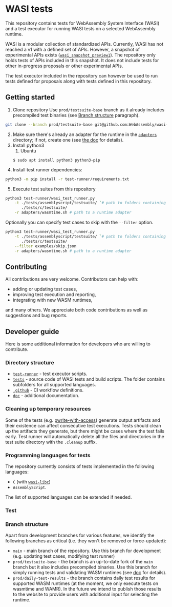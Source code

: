 # WASI tests

This repository contains tests for WebAssembly System Interface (WASI) and a test executor for running WASI tests on a selected WebAssembly runtime.

WASI is a modular collection of standardized APIs. Currently, WASI has not reached a v1 with a defined set of APIs.
However, a snapshot of experimental APIs exists ([`wasi_snapshot_preview1`](https://github.com/WebAssembly/WASI/blob/main/phases/snapshot/docs.md)).
The repository only holds tests of APIs included in this snapshot. It does not include tests for other in-progress proposals or other experimental APIs.

The test executor included in the repository can however be used to run tests defined for proposals along with tests defined in this repository.

## Getting started

1. Clone repository
   Use `prod/testsuite-base` branch as it already includes precompiled test binaries (see [Branch structure](#branch-structure) paragraph).

```bash
git clone --branch prod/testsuite-base git@github.com:WebAssembly/wasi-testsuite.git
```

2. Make sure there's already an adapter for the runtime in the [`adapters`](adapters) directory; if not, create one (see [the doc](doc/adapters.md) for details).
3. Install python3
   1. Ubuntu
   ```
   $ sudo apt install python3 python3-pip
   ```
4. Install test runner dependencies:

```bash
python3 -m pip install -r test-runner/requirements.txt
```

5. Execute test suites from this repository

```bash
python3 test-runner/wasi_test_runner.py                                                  \
    -t ./tests/assemblyscript/testsuite/ `# path to folders containing .wasm test files` \
       ./tests/c/testsuite/                                                              \
    -r adapters/wasmtime.sh # path to a runtime adapter
```

Optionally you can specify test cases to skip with the `--filter` option.

```bash
python3 test-runner/wasi_test_runner.py                                                  \
    -t ./tests/assemblyscript/testsuite/ `# path to folders containing .wasm test files` \
       ./tests/c/testsuite/                                                              \
    --filter examples/skip.json                                                          \
    -r adapters/wasmtime.sh # path to a runtime adapter
```

## Contributing

All contributions are very welcome. Contributors can help with:

- adding or updating test cases,
- improving test execution and reporting,
- integrating with new WASM runtimes,

and many others. We appreciate both code contributions as well as suggestions and bug reports.

## Developer guide

Here is some additional information for developers who are willing to contribute.

### Directory structure

- [`test-runner`](test-runner) - test executor scripts.
- [`tests`](tests) - source code of WASI tests and build scripts. The folder contains subfolders for all supported languages.
- [`.github`](.github) - CI workflow definitions.
- [`doc`](doc) - additional documentation.

### Cleaning up temporary resources

Some of the tests (e.g. [pwrite-with-access](./tests/c/testsuite/pwrite-with-access.c)) generate output artifacts and their existence can affect consecutive test executions. Tests should clean up the artifacts they generate, but there might be cases where the test fails early. Test runner will automatically delete all the files and directories in the test suite directory with the `.cleanup` suffix.

### Programming languages for tests

The repository currently consists of tests implemented in the following languages:

- `C` (with [`wasi-libc`](https://github.com/WebAssembly/wasi-libc))
- `AssemblyScript`.

The list of supported languages can be extended if needed.

### Test

### Branch structure

Apart from development branches for various features, we identify the following branches as critical (i.e. they won't be removed or force-updated):

- `main` - main branch of the repository. Use this branch for development (e.g. updating test cases, modifying test runner)
- `prod/testsuite-base` - the branch is an up-to-date fork of the `main` branch but it also includes precompiled binaries. Use this branch for simply running tests and validating WASM runtimes (see [doc](doc/precompiled-binaries.md) for details).
- `prod/daily-test-results` - the branch contains daily test results for supported WASM runtimes (at the moment, we only execute tests on wasmtime and WAMR). In the future we intend to publish those results to the website to provide users with additional input for selecting the runtime.
